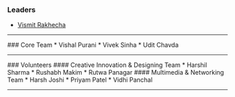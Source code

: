 ### Leaders
* [Vismit Rakhecha](mailto:vismit.rakhecha@owasp.org)
<hr/>
### Core Team
* Vishal Purani
* Vivek Sinha
* Udit Chavda
<hr/>
### Volunteers
#### Creative Innovation & Designing Team
* Harshil Sharma
* Rushabh Makim
* Rutwa Panagar
#### Multimedia & Networking Team
* Harsh Joshi
* Priyam Patel
* Vidhi Panchal
<hr/>
